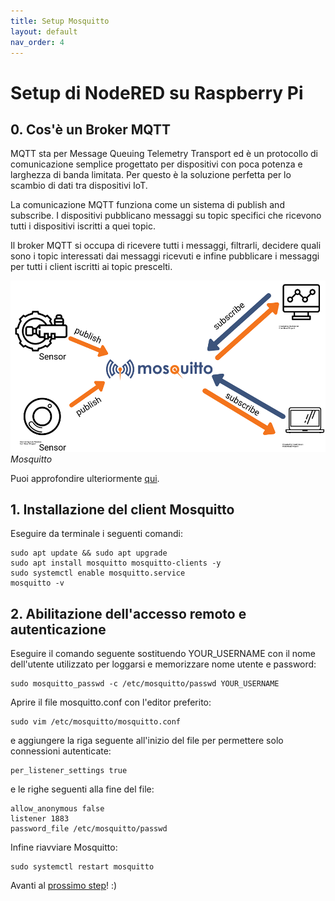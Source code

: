 ```yaml
---
title: Setup Mosquitto
layout: default
nav_order: 4
---
```


# Setup di NodeRED su Raspberry Pi

## 0. Cos'è un Broker MQTT

MQTT sta per Message Queuing Telemetry Transport ed è un protocollo di comunicazione semplice progettato per dispositivi con poca potenza e larghezza di banda limitata. Per questo è la soluzione perfetta per lo scambio di dati tra dispositivi IoT.

La comunicazione MQTT funziona come un sistema di publish and subscribe. I dispositivi pubblicano messaggi su topic specifici che ricevono tutti i dispositivi iscritti a quei topic.

Il broker MQTT si occupa di ricevere tutti i messaggi, filtrarli, decidere quali sono i topic interessati dai messaggi ricevuti e infine pubblicare i messaggi per tutti i client iscritti ai topic prescelti.

![Mosquitto](./images/mosquitto_mqtt_broker.png)  
*Mosquitto*

Puoi approfondire ulteriormente [qui](https://mosquitto.org/).

## 1. Installazione del client Mosquitto

Eseguire da terminale i seguenti comandi:

```
sudo apt update && sudo apt upgrade
sudo apt install mosquitto mosquitto-clients -y
sudo systemctl enable mosquitto.service
mosquitto -v
```

## 2. Abilitazione dell'accesso remoto e autenticazione

Eseguire il comando seguente sostituendo YOUR_USERNAME con il nome dell'utente utilizzato per loggarsi e memorizzare nome utente e password:

```
sudo mosquitto_passwd -c /etc/mosquitto/passwd YOUR_USERNAME
```

Aprire il file mosquitto.conf con l'editor preferito:

```
sudo vim /etc/mosquitto/mosquitto.conf
```

e aggiungere la riga seguente all'inizio del file per permettere solo connessioni autenticate:

```
per_listener_settings true
```

e le righe seguenti alla fine del file:

```
allow_anonymous false
listener 1883
password_file /etc/mosquitto/passwd
```

Infine riavviare Mosquitto:

```
sudo systemctl restart mosquitto
```

Avanti al [prossimo step](./nodered_setup.html)! :)

